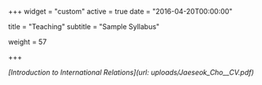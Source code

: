 +++
widget = "custom"
active = true
date = "2016-04-20T00:00:00"


title = "Teaching"
subtitle = "Sample Syllabus"



weight = 57

+++

_[Introduction to International Relations](url: uploads/Jaeseok_Cho__CV.pdf)_



